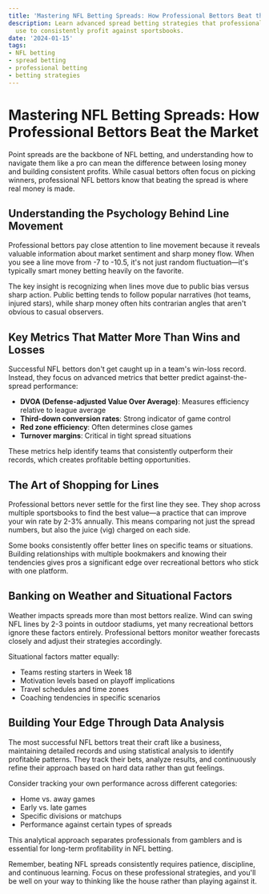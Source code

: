 ```yaml
---
title: 'Mastering NFL Betting Spreads: How Professional Bettors Beat the Market'
description: Learn advanced spread betting strategies that professional NFL bettors
  use to consistently profit against sportsbooks.
date: '2024-01-15'
tags:
- NFL betting
- spread betting
- professional betting
- betting strategies
---
```


# Mastering NFL Betting Spreads: How Professional Bettors Beat the Market

Point spreads are the backbone of NFL betting, and understanding how to navigate them like a pro can mean the difference between losing money and building consistent profits. While casual bettors often focus on picking winners, professional NFL bettors know that beating the spread is where real money is made.

## Understanding the Psychology Behind Line Movement

Professional bettors pay close attention to line movement because it reveals valuable information about market sentiment and sharp money flow. When you see a line move from -7 to -10.5, it's not just random fluctuation—it's typically smart money betting heavily on the favorite.

The key insight is recognizing when lines move due to public bias versus sharp action. Public betting tends to follow popular narratives (hot teams, injured stars), while sharp money often hits contrarian angles that aren't obvious to casual observers.

## Key Metrics That Matter More Than Wins and Losses

Successful NFL bettors don't get caught up in a team's win-loss record. Instead, they focus on advanced metrics that better predict against-the-spread performance:

- **DVOA (Defense-adjusted Value Over Average)**: Measures efficiency relative to league average
- **Third-down conversion rates**: Strong indicator of game control
- **Red zone efficiency**: Often determines close games
- **Turnover margins**: Critical in tight spread situations

These metrics help identify teams that consistently outperform their records, which creates profitable betting opportunities.

## The Art of Shopping for Lines

Professional bettors never settle for the first line they see. They shop across multiple sportsbooks to find the best value—a practice that can improve your win rate by 2-3% annually. This means comparing not just the spread numbers, but also the juice (vig) charged on each side.

Some books consistently offer better lines on specific teams or situations. Building relationships with multiple bookmakers and knowing their tendencies gives pros a significant edge over recreational bettors who stick with one platform.

## Banking on Weather and Situational Factors

Weather impacts spreads more than most bettors realize. Wind can swing NFL lines by 2-3 points in outdoor stadiums, yet many recreational bettors ignore these factors entirely. Professional bettors monitor weather forecasts closely and adjust their strategies accordingly.

Situational factors matter equally:

- Teams resting starters in Week 18
- Motivation levels based on playoff implications
- Travel schedules and time zones
- Coaching tendencies in specific scenarios

## Building Your Edge Through Data Analysis

The most successful NFL bettors treat their craft like a business, maintaining detailed records and using statistical analysis to identify profitable patterns. They track their bets, analyze results, and continuously refine their approach based on hard data rather than gut feelings.

Consider tracking your own performance across different categories:

- Home vs. away games
- Early vs. late games
- Specific divisions or matchups
- Performance against certain types of spreads

This analytical approach separates professionals from gamblers and is essential for long-term profitability in NFL betting.

Remember, beating NFL spreads consistently requires patience, discipline, and continuous learning. Focus on these professional strategies, and you'll be well on your way to thinking like the house rather than playing against it.
